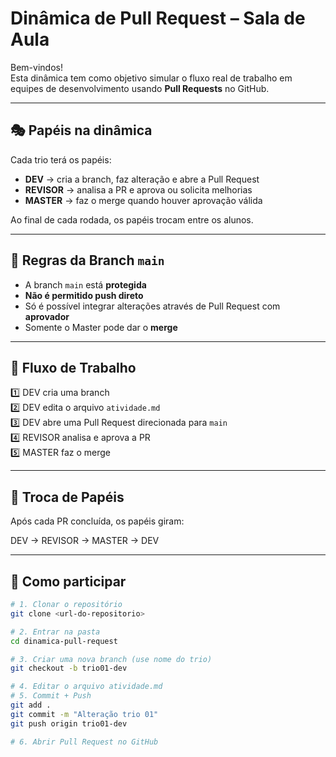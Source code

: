 # Dinâmica de Pull Request – Sala de Aula

Bem-vindos!  
Esta dinâmica tem como objetivo simular o fluxo real de trabalho em equipes de desenvolvimento usando **Pull Requests** no GitHub.

---

## 🎭 Papéis na dinâmica

Cada trio terá os papéis:
- **DEV** → cria a branch, faz alteração e abre a Pull Request
- **REVISOR** → analisa a PR e aprova ou solicita melhorias
- **MASTER** → faz o merge quando houver aprovação válida

Ao final de cada rodada, os papéis trocam entre os alunos.

---

## 🛑 Regras da Branch `main`

- A branch `main` está **protegida**
- **Não é permitido push direto**
- Só é possível integrar alterações através de Pull Request com **aprovador**
- Somente o Master pode dar o **merge**

---

## 🔀 Fluxo de Trabalho

1️⃣ DEV cria uma branch  
2️⃣ DEV edita o arquivo `atividade.md`  
3️⃣ DEV abre uma Pull Request direcionada para `main`  
4️⃣ REVISOR analisa e aprova a PR  
5️⃣ MASTER faz o merge

---

## 📍 Troca de Papéis

Após cada PR concluída, os papéis giram:

DEV → REVISOR → MASTER → DEV

---

## 🧪 Como participar

```bash
# 1. Clonar o repositório
git clone <url-do-repositorio>

# 2. Entrar na pasta
cd dinamica-pull-request

# 3. Criar uma nova branch (use nome do trio)
git checkout -b trio01-dev

# 4. Editar o arquivo atividade.md
# 5. Commit + Push
git add .
git commit -m "Alteração trio 01"
git push origin trio01-dev

# 6. Abrir Pull Request no GitHub


